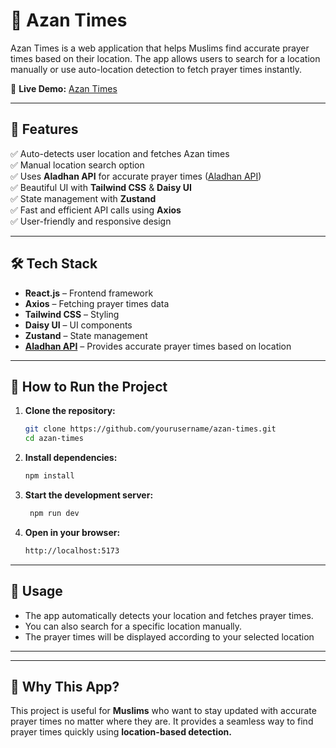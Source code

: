 # 🕌 Azan Times  

Azan Times is a web application that helps Muslims find accurate prayer times based on their location. The app allows users to search for a location manually or use auto-location detection to fetch prayer times instantly.  

🔗 **Live Demo:** [Azan Times](https://azan-app1.netlify.app/)  

---

## 🚀 Features  

✅ Auto-detects user location and fetches Azan times  
✅ Manual location search option  
✅ Uses **Aladhan API** for accurate prayer times ([Aladhan API](https://aladhan.com/prayer-times-api))  
✅ Beautiful UI with **Tailwind CSS** & **Daisy UI**  
✅ State management with **Zustand**  
✅ Fast and efficient API calls using **Axios**  
✅ User-friendly and responsive design  

---

## 🛠️ Tech Stack  

- **React.js** – Frontend framework  
- **Axios** – Fetching prayer times data  
- **Tailwind CSS** – Styling  
- **Daisy UI** – UI components  
- **Zustand** – State management  
- **[Aladhan API](https://aladhan.com/prayer-times-api)** – Provides accurate prayer times based on location  

---

## 📌 How to Run the Project  

1. **Clone the repository:**  

   ```bash
   git clone https://github.com/yourusername/azan-times.git
   cd azan-times
2. **Install dependencies:**

   ```bash
   npm install
3. **Start the development server:**
   ```bash
    npm run dev
4. **Open in your browser:**
    ```bash
    http://localhost:5173
    
---    

## 📍 Usage  

- The app automatically detects your location and fetches prayer times.
- You can also search for a specific location manually.
- The prayer times will be displayed according to your selected location

---

---
## 🙌 Why This App?
This project is useful for **Muslims** who want to stay updated with accurate prayer times no matter where they are. It provides a seamless way to find prayer times quickly using **location-based detection.**

